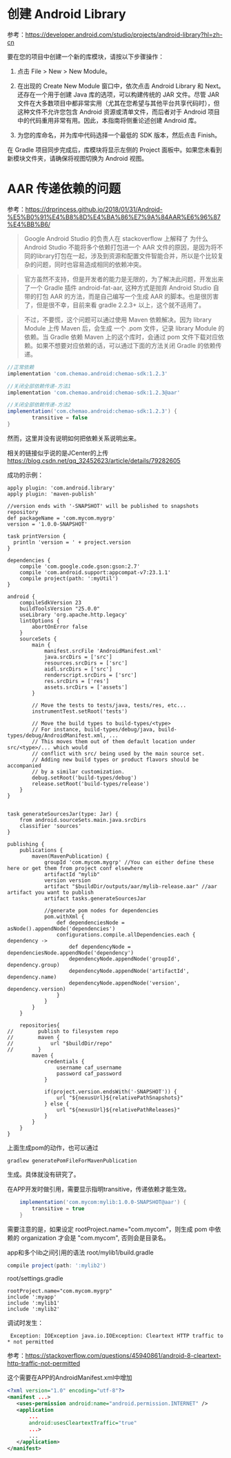 # 创建 Android Library
参考：https://developer.android.com/studio/projects/android-library?hl=zh-cn

要在您的项目中创建一个新的库模块，请按以下步骤操作：

1. 点击 File > New > New Module。
1. 在出现的 Create New Module 窗口中，依次点击 Android Library 和 Next。  
还存在一个用于创建 Java 库的选项，可以构建传统的 JAR 文件。尽管 JAR 文件在大多数项目中都非常实用（尤其在您希望与其他平台共享代码时），但这种文件不允许您包含 Android 资源或清单文件，而后者对于 Android 项目中的代码重用非常有用。因此，本指南将侧重论述创建 Android 库。

1. 为您的库命名，并为库中代码选择一个最低的 SDK 版本，然后点击 Finish。

在 Gradle 项目同步完成后，库模块将显示左侧的 Project 面板中。如果您未看到新模块文件夹，请确保将视图切换为 Android 视图。

# AAR 传递依赖的问题
参考：https://drprincess.github.io/2018/01/31/Android-%E5%B0%91%E4%B8%8D%E4%BA%86%E7%9A%84AAR%E6%96%87%E4%BB%B6/

> Google Android Studio 的负责人在 stackoverflow 上解释了 为什么 Android Studio 不能将多个依赖打包进一个 AAR 文件的原因，是因为将不同的library打包在一起，涉及到资源和配置文件智能合并，所以是个比较复杂的问题，同时也容易造成相同的依赖冲突。

> 官方虽然不支持，但是开发者的能力是无限的，为了解决此问题，开发出来了一个 Gradle 插件 android-fat-aar, 这种方式是抛弃 Android Studio 自带的打包 AAR 的方法，而是自己编写一个生成 AAR 的脚本。也是很厉害了，但是很不幸，目前来看 gradle 2.2.3+ 以上，这个就不适用了。

> 不过，不要慌，这个问题可以通过使用 Maven 依赖解决。因为 library Module 上传 Maven 后，会生成 一个 .pom 文件，记录 library Module 的依赖。当 Gradle 依赖 Maven 上的这个库时，会通过 pom 文件下载对应依赖。如果不想要对应依赖的话，可以通过下面的方法关闭 Gradle 的依赖传递。

```groovy
//正常依赖
implementation 'com.chemao.android:chemao-sdk:1.2.3'

//关闭全部依赖传递-方法1
implementation 'com.chemao.android:chemao-sdk:1.2.3@aar'

//关闭全部依赖传递-方法2
implementation('com.chemao.android:chemao-sdk:1.2.3') {
        transitive = false
}
```

然而，这里并没有说明如何把依赖关系说明出来。

相关的链接似乎说的是JCenter的上传 https://blog.csdn.net/qq_32452623/article/details/79282605 

成功的示例：
```
apply plugin: 'com.android.library'
apply plugin: 'maven-publish'

//version ends with '-SNAPSHOT' will be published to snapshots repository
def packageName = 'com.mycom.mygrp'
version = '1.0.0-SNAPSHOT'

task printVersion {
  println 'version = ' + project.version
}

dependencies {
    compile 'com.google.code.gson:gson:2.7'
    compile 'com.android.support:appcompat-v7:23.1.1'
    compile project(path: ':myUtil')
}

android {
    compileSdkVersion 23
    buildToolsVersion "25.0.0"
    useLibrary 'org.apache.http.legacy'
    lintOptions {
        abortOnError false
    }
    sourceSets {
        main {
            manifest.srcFile 'AndroidManifest.xml'
            java.srcDirs = ['src']
            resources.srcDirs = ['src']
            aidl.srcDirs = ['src']
            renderscript.srcDirs = ['src']
            res.srcDirs = ['res']
            assets.srcDirs = ['assets']
        }

        // Move the tests to tests/java, tests/res, etc...
        instrumentTest.setRoot('tests')

        // Move the build types to build-types/<type>
        // For instance, build-types/debug/java, build-types/debug/AndroidManifest.xml, ...
        // This moves them out of them default location under src/<type>/... which would
        // conflict with src/ being used by the main source set.
        // Adding new build types or product flavors should be accompanied
        // by a similar customization.
        debug.setRoot('build-types/debug')
        release.setRoot('build-types/release')
    }
}


task generateSourcesJar(type: Jar) {
    from android.sourceSets.main.java.srcDirs
    classifier 'sources'
}

publishing {
    publications {
        maven(MavenPublication) {
            groupId 'com.mycom.mygrp' //You can either define these here or get them from project conf elsewhere
            artifactId "mylib"
            version version
            artifact "$buildDir/outputs/aar/mylib-release.aar" //aar artifact you want to publish
            artifact tasks.generateSourcesJar

            //generate pom nodes for dependencies
            pom.withXml {
                def dependenciesNode = asNode().appendNode('dependencies')
                configurations.compile.allDependencies.each { dependency ->
                    def dependencyNode = dependenciesNode.appendNode('dependency')
                    dependencyNode.appendNode('groupId', dependency.group)
                    dependencyNode.appendNode('artifactId', dependency.name)
                    dependencyNode.appendNode('version', dependency.version)
                }
            }
        }
    }

    repositories{
//        publish to filesystem repo        
//        maven {
//            url "$buildDir/repo"
//        }
        maven {
            credentials {
                username caf_username
                password caf_password
            }

            if(project.version.endsWith('-SNAPSHOT')) {
                url "${nexusUrl}${relativePathSnapshots}"
            } else {
                url "${nexusUrl}${relativePathReleases}"
            }
        }
    }
}
```
上面生成pom的动作，也可以通过
```shell
gradlew generatePomFileForMavenPublication
```
生成。具体就没有研究了。

在APP开发时做引用，需要显示指明transitive，传递依赖才能生效。
```groovy
    implementation('com.mycom:mylib:1.0.0-SNAPSHOT@aar') {
        transitive = true
    }
```

需要注意的是，如果设定
rootProject.name="com.mycom"，则生成 pom 中依赖的 organization 才会是 "com.mycom", 否则会是目录名。

app和多个lib之间引用的语法
root/mylib1/build.gradle
```groovy
compile project(path: ':mylib2')
```

root/settings.gradle
```proprety
rootProject.name="com.mycom.mygrp"
include ':myapp'
include ':mylib1'
include ':mylib2'
```

调试时发生：
```text
 Exception: IOException java.io.IOException: Cleartext HTTP traffic to * not permitted
 ```
参考：https://stackoverflow.com/questions/45940861/android-8-cleartext-http-traffic-not-permitted

 这个需要在APP的AndroidManifest.xml中增加
 ```xml
 <?xml version="1.0" encoding="utf-8"?>
<manifest ...>
    <uses-permission android:name="android.permission.INTERNET" />
    <application
        ...
        android:usesCleartextTraffic="true"
        ...>
        ...
    </application>
</manifest>   
 ```